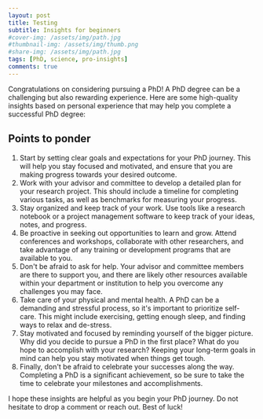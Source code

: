 ```yaml
---
layout: post
title: Testing
subtitle: Insights for beginners
#cover-img: /assets/img/path.jpg
#thumbnail-img: /assets/img/thumb.png
#share-img: /assets/img/path.jpg
tags: [PhD, science, pro-insights]
comments: true
---
```

Congratulations on considering pursuing a PhD! A PhD degree can be a challenging but also rewarding experience. Here are some high-quality insights based on personal experience that may help you complete a successful PhD degree:

## Points to ponder

1. Start by setting clear goals and expectations for your PhD journey. This will help you stay focused and motivated, and ensure that you are making progress towards your desired outcome.
2. Work with your advisor and committee to develop a detailed plan for your research project. This should include a timeline for completing various tasks, as well as benchmarks for measuring your progress.
3. Stay organized and keep track of your work. Use tools like a research notebook or a project management software to keep track of your ideas, notes, and progress.
4. Be proactive in seeking out opportunities to learn and grow. Attend conferences and workshops, collaborate with other researchers, and take advantage of any training or development programs that are available to you.
5. Don't be afraid to ask for help. Your advisor and committee members are there to support you, and there are likely other resources available within your department or institution to help you overcome any challenges you may face.
6. Take care of your physical and mental health. A PhD can be a demanding and stressful process, so it's important to prioritize self-care. This might include exercising, getting enough sleep, and finding ways to relax and de-stress.
7. Stay motivated and focused by reminding yourself of the bigger picture. Why did you decide to pursue a PhD in the first place? What do you hope to accomplish with your research? Keeping your long-term goals in mind can help you stay motivated when things get tough.
8. Finally, don't be afraid to celebrate your successes along the way. Completing a PhD is a significant achievement, so be sure to take the time to celebrate your milestones and accomplishments.

I hope these insights are helpful as you begin your PhD journey. Do not hesitate to drop a comment or reach out. Best of luck!
